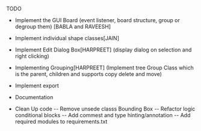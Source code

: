 TODO
- Implement the GUI Board
    (event listener, board structure, group or degroup them) [BABLA and RAVEESH]
- Implement individual shape classes[JAIN]


- Implement Edit Dialog Box[HARPREET]
    (display dialog on selection and right clicking)


- Implementing Grouping[HARPREET]
(Implement tree Group Class which is the parent, children and supports copy delete and move)


- Implement export 

- Documentation

- Clean Up code 
    -- Remove unsede classs Bounding Box
    -- Refactor logic conditional blocks
    -- Add commest and type hinting/annotation
    -- Add required modules to requirements.txt